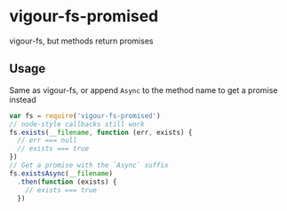 # vigour-fs-promised
vigour-fs, but methods return promises

## Usage

Same as vigour-fs, or append `Async` to the method name to get a promise instead

```javascript
var fs = require('vigour-fs-promised')
// node-style callbacks still work
fs.exists(__filename, function (err, exists) {
  // err === null
  // exists === true
})
// Get a promise with the `Async` suffix
fs.existsAsync(__filename)
  .then(function (exists) {
    // exists === true
  })
```
